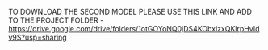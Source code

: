 TO DOWNLOAD THE SECOND MODEL PLEASE USE THIS LINK AND ADD TO THE PROJECT FOLDER  - https://drive.google.com/drive/folders/1otGOYoNQ0jDS4KObxlzxQKlrpHvIdv9S?usp=sharing
